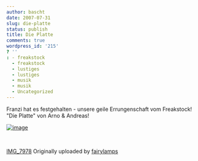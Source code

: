 ```yaml
---
author: bascht
date: 2007-07-31
slug: die-platte
status: publish
title: Die Platte
comments: true
wordpress_id: '215'
? ''
: - freakstock
  - freakstock
  - lustiges
  - lustiges
  - musik
  - musik
  - Uncategorized
---
```


Franzi hat es festgehalten - unsere geile Errungenschaft vom
Freakstock! "Die Platte" von Arno & Andreas!

[![image](http://farm2.static.flickr.com/1394/948788795_88f153314c_m.jpg)](http://www.flickr.com/photos/fairylamps/948788795/ "photo sharing")

 



[IMG\_7978](http://www.flickr.com/photos/fairylamps/948788795/)
Originally uploaded by
[fairylamps](http://www.flickr.com/people/fairylamps/)




